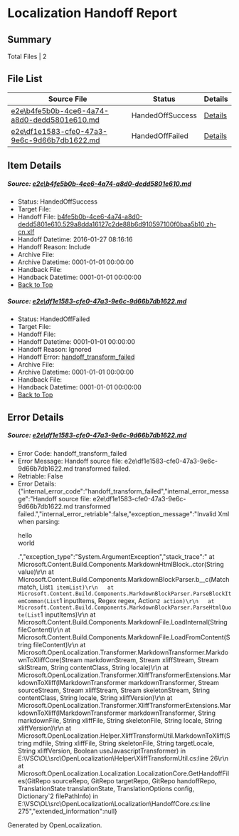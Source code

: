 # <a name='report-top'></a> Localization Handoff Report

## Summary
 Total Files | 2

## File List
 Source File | Status | Details 
 ----------- | ------ | ------- 
 [e2e\b4fe5b0b-4ce6-4a74-a8d0-dedd5801e610.md](https://github.com/OpenLocalizationTest/oltest/blob/b541b7de7c7b93e5134f26a6c481ca42d415a89d/e2e/b4fe5b0b-4ce6-4a74-a8d0-dedd5801e610.md) | HandedOffSuccess | [Details](#9921c46d7a124c2cfbf97632ddd04e3a93e4d3001)
 [e2e\df1e1583-cfe0-47a3-9e6c-9d66b7db1622.md](https://github.com/OpenLocalizationTest/oltest/blob/b541b7de7c7b93e5134f26a6c481ca42d415a89d/e2e/df1e1583-cfe0-47a3-9e6c-9d66b7db1622.md) | HandedOffFailed | [Details](#9c9b0177cdb6c328f30dbd14fa314454538359c12)

## Item Details
##### <a name='9921c46d7a124c2cfbf97632ddd04e3a93e4d3001'></a> Source: [e2e\b4fe5b0b-4ce6-4a74-a8d0-dedd5801e610.md](https://github.com/OpenLocalizationTest/oltest/blob/b541b7de7c7b93e5134f26a6c481ca42d415a89d/e2e/b4fe5b0b-4ce6-4a74-a8d0-dedd5801e610.md)
* Status: HandedOffSuccess
* Target File: 
* Handoff File: [b4fe5b0b-4ce6-4a74-a8d0-dedd5801e610.529a8dda16127c2de88b6d910597100f0baa5b10.zh-cn.xlf](https://github.com/OpenLocalizationTestOrg/olhandoff/blob/13908677e894c639b89ddcba417c9d73af1b2f81/ol-handoff/OpenLocalizationTestOrg/oltest.zh-cn/tianzh/b4fe5b0b-4ce6-4a74-a8d0-dedd5801e610.529a8dda16127c2de88b6d910597100f0baa5b10.zh-cn.xlf)
* Handoff Datetime: 2016-01-27 08:16:16
* Handoff Reason: Include
* Archive File: 
* Archive Datetime: 0001-01-01 00:00:00
* Handback File: 
* Handback Datetime: 0001-01-01 00:00:00
* [Back to Top](#report-top)

##### <a name='9c9b0177cdb6c328f30dbd14fa314454538359c12'></a> Source: [e2e\df1e1583-cfe0-47a3-9e6c-9d66b7db1622.md](https://github.com/OpenLocalizationTest/oltest/blob/b541b7de7c7b93e5134f26a6c481ca42d415a89d/e2e/df1e1583-cfe0-47a3-9e6c-9d66b7db1622.md)
* Status: HandedOffFailed
* Target File: 
* Handoff File: 
* Handoff Datetime: 0001-01-01 00:00:00
* Handoff Reason: Ignored
* Handoff Error: [handoff_transform_failed](#9c9b0177cdb6c328f30dbd14fa314454538359c12handoff_transform_failed)
* Archive File: 
* Archive Datetime: 0001-01-01 00:00:00
* Handback File: 
* Handback Datetime: 0001-01-01 00:00:00
* [Back to Top](#report-top)


## Error Details
##### <a name='9c9b0177cdb6c328f30dbd14fa314454538359c12handoff_transform_failed'></a> Source: [e2e\df1e1583-cfe0-47a3-9e6c-9d66b7db1622.md](#9c9b0177cdb6c328f30dbd14fa314454538359c12)
* Error Code: handoff_transform_failed
* Error Message: Handoff source file: e2e\df1e1583-cfe0-47a3-9e6c-9d66b7db1622.md transformed failed.
* Retriable: False
* Error Details: {"internal_error_code":"handoff_transform_failed","internal_error_message":"Handoff source file: e2e\\df1e1583-cfe0-47a3-9e6c-9d66b7db1622.md transformed failed.","internal_error_retriable":false,"exception_message":"Invalid Xml when parsing: <p>hello <br> world</p>.","exception_type":"System.ArgumentException","stack_trace":"   at Microsoft.Content.Build.Components.MarkdownHtmlBlock..ctor(String value)\r\n   at Microsoft.Content.Build.Components.MarkdownBlockParser.<ParseHtmlQuote>b__c(Match match, List`1 itemList)\r\n   at Microsoft.Content.Build.Components.MarkdownBlockParser.ParseBlockItemCommon(List`1 inputItems, Regex regex, Action`2 action)\r\n   at Microsoft.Content.Build.Components.MarkdownBlockParser.ParseHtmlQuote(List`1 inputItems)\r\n   at Microsoft.Content.Build.Components.MarkdownFile.LoadInternal(String fileContent)\r\n   at Microsoft.Content.Build.Components.MarkdownFile.LoadFromContent(String fileContent)\r\n   at Microsoft.OpenLocalization.Transformer.MarkdownTransformer.MarkdownToXliffCore(Stream markdownStream, Stream xliffStream, Stream sklStream, String contentClass, String locale)\r\n   at Microsoft.OpenLocalization.Transformer.XliffTransformerExtensions.MarkdownToXliff(IMarkdownTransformer markdownTransformer, Stream sourceStream, Stream xliffStream, Stream skeletonStream, String contentClass, String locale, String xliffVersion)\r\n   at Microsoft.OpenLocalization.Transformer.XliffTransformerExtensions.MarkdownToXliff(IMarkdownTransformer markdownTransformer, String markdownFile, String xliffFile, String skeletonFile, String locale, String xliffVersion)\r\n   at Microsoft.OpenLocalization.Helper.XliffTransformUtil.MarkdownToXliff(String mdfile, String xliffFile, String skeletonFile, String targetLocale, String xliffVersion, Boolean useJavascriptTransformer) in E:\\VSC\\OL\\src\\OpenLocalization\\Helper\\XliffTransformUtil.cs:line 26\r\n   at Microsoft.OpenLocalization.Localization.LocalizationCore.GetHandoffFiles(GitRepo sourceRepo, GitRepo targetRepo, GitRepo handoffRepo, TranslationState translationState, TranslationOptions config, Dictionary`2 filePathInfo) in E:\\VSC\\OL\\src\\OpenLocalization\\Localization\\HandoffCore.cs:line 275","extended_information":null}


Generated by OpenLocalization.
